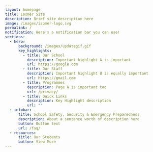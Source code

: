 ```yaml
---
layout: homepage
title: Isomer Site
description: Brief site description here
image: /images/isomer-logo.svg
permalink: /
notification: Here's a notification bar you can use!
sections:
  - hero:
      background: /images/updategif.gif
      key_highlights:
        - title: Our School
          description: Important highlight A is important
          url: https://google.com
        - title: Our Staff
          description: Important highlight B is equally important
          url: https://gmail.com
        - title: Programmes
          description: Page A is important too
          url: /privacy/
        - title: Quick Links
          description: Key Highlight description
          url: ""
  - infobar:
      title: School Safety, Security & Emergency Preparedness
      description: About a sentence worth of description here
      button: Button text
      url: /faq/
  - resources:
      title: Our Students
      button: View More
---
```

